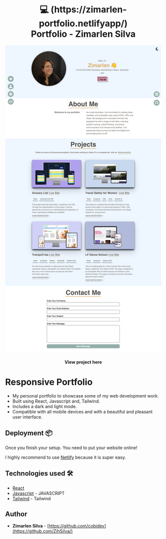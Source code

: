 
<h1 align="center">
  💻 (https://zimarlen-portfolio.netlifyapp/)<br>Portfolio - Zimarlen Silva 
</h1>

![Project](src/images/screen.png)

<h4 align="center">
<Link href=(https://zimarlen-portfolio.netlifyapp/)>View project here</Link>
</h4>

# Responsive Portfolio

- My personal portfolio to showcase some of my web development work.
- Built using React, Javascript and, Tailwind.
- Includes a dark and light mode.
- Compatible with all mobile devices and with a beautiful and pleasant user interface.

## Deployment 📦

Once you finish your setup. You need to put your website online!

I highly recommend to use [Netlify](https://netlify.com) because it is super easy.

## Technologies used 🛠️

- [React](https://reactjs.org/) 
- [Javascript](https://www.javascript.com/) - JAVASCRIPT
- [Tailwind](https://tailwindui.com/) - Tailwind


## Author

- **Zimarlen Silva** - [https://github.com/cobidev](https://github.com/ZihSilva/)



